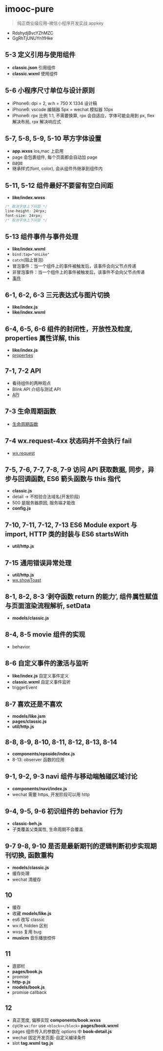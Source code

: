 # imooc-pure

> 纯正商业级应用-微信小程序开发实战 appkey

- RdshydjBvcYZhMZC
- GgRhTjUNUYn1fHke

## 5-3 定义引用与使用组件

- **classic.json** 引用组件
- **classic.wxml** 使用组件

## 5-6 小程序尺寸单位与设计原则

- iPhone6: dpi = 2, w:h = 750 X 1334 设计稿
- iPhone6: vscode 编辑器 5px = wechat 模拟器 10px
- iPhone6: rpx 比例 1:1, 不需要换算, rpx 会自适应，字体可能会用到 px, flex 解决布局, rpx 解决响应式

## 5-7, 5-8, 5-9, 5-10 苹方字体设置

- **app.wxss** ios,mac 上启用
- page 会包裹组件, 每个页面都会自动加 page
- [page](https://developers.weixin.qq.com/miniprogram/dev/framework/custom-component/wxml-wxss.html)
- 继承样式(font, color), 会从组件外继承到组件内

## 5-11, 5-12 组件最好不要留有空白间距

- **like/index.wxss**

```css
/* 取消字体上下间距 */
line-height: 24rpx;
font-size: 24rpx;
/* 取消字体上下间距 */
```

## 5-13 组件事件与事件处理

- **like/index.wxml**
- `bind:tap="onLike"`
- `catch`(阻止冒泡)
- 冒泡事件：当一个组件上的事件被触发后，该事件会向父节点传递
- 非冒泡事件：当一个组件上的事件被触发后，该事件不会向父节点传递
- [事件](https://developers.weixin.qq.com/miniprogram/dev/framework/view/wxml/event.html)

## 6-1, 6-2, 6-3 三元表达式与图片切换

- **like/index.js**
- **like/index.wxml**

## 6-4, 6-5, 6-6 组件的封闭性，开放性及粒度, properties 属性详解, this

- **like/index.js**
- [properties](https://developers.weixin.qq.com/miniprogram/dev/framework/custom-component/component.html)

## 7-1, 7-2 API

- 看待组件的两种观点
- Blink API 介绍与测试 API
- [API](https://github.com/fujiale33/old-land-flask-api/blob/master/README.md#HTTP%E7%8A%B6%E6%80%81%E7%A0%81)

## 7-3 生命周期函数

- [生命周期函数](https://developers.weixin.qq.com/miniprogram/dev/framework/app-service/page.html#%E7%94%9F%E5%91%BD%E5%91%A8%E6%9C%9F)

## 7-4 wx.request-4xx 状态码并不会执行 fail

- [wx.request](https://developers.weixin.qq.com/miniprogram/dev/api/network/request/wx.request.html)

## 7-5, 7-6, 7-7, 7-8, 7-9 访问 API 获取数据, 同步，异步与回调函数, ES6 箭头函数与 this 指代

- **classic.js**
- detail -> 不校验合法域名(开发阶段)
- 500 是服务器原因, 服务端才能改
- **config.js**

## 7-10, 7-11, 7-12, 7-13 ES6 Module export 与 import, HTTP 类的封装与 ES6 startsWith

- **util/http.js**

## 7-15 通用错误异常处理

- **util/http.js**
- [wx.showToast](https://developers.weixin.qq.com/miniprogram/dev/api/ui/interaction/wx.showToast.html)

## 8-1, 8-2, 8-3 ‘剥夺函数 return 的能力’, 组件属性赋值与页面渲染流程解析, setData

- **models/classic.js**

## 8-4, 8-5 movie 组件的实现

- behavior

## 8-6 自定义事件的激活与监听

- **like/index.js** 自定义事件定义
- **classic.wxml** 自定义事件监听
- triggerEvent

## 8-7 喜欢还是不喜欢

- **models/like.jsm**
- **pages/classic.js**
- **util/http.js**

## 8-8, 8-9, 8-10, 8-11, 8-12, 8-13, 8-14

- **components/epsoide/index.js**
- 8-13: observer 函数的应用

## 9-1, 9-2, 9-3 navi 组件与移动端触碰区域讨论

- **components/navi/index.js**
- wechat 需要 https, 开发阶段可以用 http

## 9-4, 9-5, 9-6 初识组件的 behavior 行为

- **classic-beh.js**
- 子类覆盖父类属性, 生命周期不会覆盖

## 9-7 9-8, 9-10 是否是最新期刊的逻辑判断初步实现期刊切换, 函数重构

- **models/classic.js**
- 缓存处理
- wechat 清缓存

## 10

- 缓存
- 收藏 **models/like.js**
- es6 改写 classic
- wx:if, hidden 区别
- wxss 复用 bug
- **musicm** 音乐播放控件

## 11

- 底部栏
- **pages/book.js**
- promise
- **http-p.js**
- **models/book.js**
- promise callback

## 12

- 真正宽度, 偏移实现 **components/book.wxss**
- cycle `wx:for` use `<block></block>` **pages/book.wxml**
- pages 组件传入的参数在 options 中 **book-detail.js**
- wechat 固定开发页面-自定义编译条件
- slot **tag.wxml** **tag.js**
